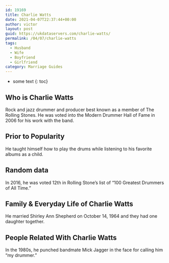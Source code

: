 ```yaml
---
id: 19169
title: Charlie Watts
date: 2021-04-07T22:37:44+00:00
author: victor
layout: post
guid: https://ukdataservers.com/charlie-watts/
permalink: /04/07/charlie-watts
tags:
  - Husband
  - Wife
  - Boyfriend
  - Girlfriend
category: Marriage Guides
---
```


* some text
{: toc}


## Who is Charlie Watts



Rock and jazz drummer and producer best known as a member of The Rolling Stones. He was voted into the Modern Drummer Hall of Fame in 2006 for his work with the band.

                
                
                
## Prior to Popularity



He taught himself how to play the drums while listening to his favorite albums as a child.

                
                
                
## Random data



In 2016, he was voted 12th in Rolling Stone&#8217;s list of &#8220;100 Greatest Drummers of All Time.&#8221;

                
                
                
## Family & Everyday Life of Charlie Watts



He married Shirley Ann Shepherd on October 14, 1964 and they had one daughter together.

                
                
                
## People Related With Charlie Watts



In the 1980s, he punched bandmate Mick Jagger in the face for calling him &#8220;my drummer.&#8221;

                
              
            
          
          
          